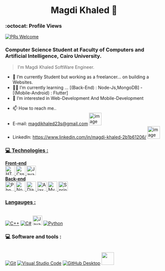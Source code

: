 
<!--
**Magdi-khaled/Magdi-Khaled** is a ✨ _special_ ✨ repository because its `README.md` (this file) appears on your GitHub profile.

Here are some ideas to get you started:

- 🔭 I’m currently working on ...
- 🌱 I’m currently learning ...
- 👯 I’m looking to collaborate on ...
- 🤔 I’m looking for help with ...
- 💬 Ask me about ...
- 📫 How to reach me: ...
- 😄 Pronouns: ...
- ⚡ Fun fact: ...
-->
<h1 align = 'center'>Magdi Khaled 👋</h1>

### :octocat: Profile Views

[![PRs Welcome](https://komarev.com/ghpvc/?username=Magdi-khaled&label=Profile%20views&color=0e75b6&style=flat)](https://github.com/Magdi-khaled)
### Computer Science Student at Faculty of Computers and Artificial Intelligence, Cairo University.

> I'm Magdi Khaled SoftWare Engineer.

- 🔭 I’m currently Student but working as a freelancer... on building a Websites.
- 👨‍💻  I’m currently learning ... [(Back-End) : Node-Js,MongoDB] - [(Mobile-Android) : Flutter]
- 👀 I’m interested in Web-Development And Mobile-Development
<!-- - 🎯 Pesonal Portfolio Website: [Portfolio](https://larrymahumot.github.io/) -->
- 📫 How to reach me..
-  E-mail: magdikhaled23s@gmail.com
<a target="_blank" rel="noopener noreferrer nofollow" href="mailto: magdikhaled23s@gmail.com"><img src="https://user-images.githubusercontent.com/112272836/215079596-072098c2-d4b9-44ff-a327-489ca029aa75.png" alt="image" style="max-width: 100%;width:40px;height:40px;"></a>
- LinkedIn: https://www.linkedin.com/in/magdi-khaled-2b1b61206/
<a target="_blank" rel="noopener noreferrer nofollow" href="https://www.linkedin.com/in/magdi-khaled-2b1b61206/"><img src="https://user-images.githubusercontent.com/112272836/215079502-3d1bf17f-345f-48b0-8276-ff1a1e370742.png" alt="image" style="max-width: 100%;width:40px;height:40px;">

### 💻 Technologies :
   <div style="margin-left=25px;">
      <div>
        <h4 style="padding:0;margin:0;">Front-end</h4>
         <img width="30px" title = "HTML" src="https://cdn.jsdelivr.net/gh/devicons/devicon/icons/html5/html5-original.svg" /> 
         <img width="30px" title = "Css/Css3" src="https://cdn.jsdelivr.net/gh/devicons/devicon/icons/css3/css3-plain.svg" /> 
         <img width="30px" title = "Java-Script" src="https://cdn.jsdelivr.net/gh/devicons/devicon/icons/javascript/javascript-original.svg" />
         </div>
        <div>
            <h4 style="padding:0;margin:0;">Back-end</h4>
            <img width="30px" title = "Php" src="https://cdn.jsdelivr.net/gh/devicons/devicon/icons/php/php-original.svg" />
            <img width="30px" title = "Node-Js" src="https://cdn.jsdelivr.net/gh/devicons/devicon/icons/nodejs/nodejs-original.svg" />
            <img width="30px" title = "Django" src="">
            <img width="30px" title = "Ajax" src="">
            <img width="30px" title = "MySql" src="">
            <img width="30px" alt="Spring" src="https://user-images.githubusercontent.com/25181517/117201470-f6d56780-adec-11eb-8f7c-e70e376cfd07.png">
        </div>
        <div>
    </div>
 
### Langauges :
   <p>
      <br>
      <a href="#"><img alt="C++" src=""></a>
      <a href="#"><img alt="C#" src=""></a>
      <a href="#"><img width="30px" alt="Java" src="https://user-images.githubusercontent.com/25181517/117201156-9a724800-adec-11eb-9a9d-3cd0f67da4bc.png"></a>
      <a href="#"><img alt="Python" src="[[[https://img.shields.io/badge/Git-F05033.svg?logo=git&logoColor=white](https://fontawesome.com/icons/python?f=brands&s=solid&pc=%23e4c944)](https://icons8.com/icon/13441/python)](https://upload.wikimedia.org/wikipedia/commons/c/c3/Python-logo-notext.svg)"></a>
      <a href="#"></a>
   </p>
      
### 💻 Software and tools :
   <p>
      <br>
      <a href="#"><img alt="Git" src="https://img.shields.io/badge/Git-F05033.svg?logo=git&logoColor=white"></a>
      <a href="#"><img alt="Visual Studio Code" src="https://img.shields.io/badge/Visual%20Studio%20Code-0078d7.svg?logo=visual-studio-code&logoColor=white"></a>
      <a href="#"><img alt="GitHub Desktop" src="https://img.shields.io/badge/GitHub%20Desktop-8034A9.svg?logo=github&logoColor=white"></a>
      <a href="#"><img width = "40px" src="https://user-images.githubusercontent.com/25181517/192109061-e138ca71-337c-4019-8d42-4792fdaa7128.png"></a>
   </p>
     
